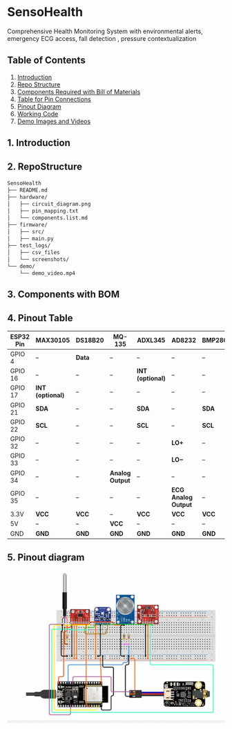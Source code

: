 # SensoHealth
Comprehensive Health Monitoring System with environmental alerts, emergency ECG access, fall detection , pressure contextualization

## Table of Contents

1. [Introduction](#1-introduction)  
2. [Repo Structure](#2-RepoStructure)  
3. [Components Required with Bill of Materials](#3-components-required-with-bill-of-materials)  
4. [Table for Pin Connections](#4-table-for-pin-connections)  
5. [Pinout Diagram](#5-pinout-diagram)  
6. [Working Code](#6-working-code)  
7. [Demo Images and Videos](#7-demo-images-and-videos)  
 
## 1. Introduction


## 2. RepoStructure

```  
SensoHealth
├── README.md
├── hardware/
│   ├── circuit_diagram.png
│   ├── pin_mapping.txt
│   └── components.list.md
├── firmware/
│   ├── src/
│   ├── main.py
├── test_logs/
│   ├── csv_files
│   └── screenshots/
└── demo/
    └── demo_video.mp4
```
## 3. Components with BOM


## 4. Pinout Table


| **ESP32 Pin** | **MAX30105**       | **DS18B20**     | **MQ-135**        | **ADXL345**          | **AD8232**              | **BMP280**         |
|---------------|--------------------|------------------|--------------------|------------------------|--------------------------|----------------------|
| GPIO 4        | –                  | **Data**         | –                  | –                      | –                        | –                    |
| GPIO 16       | –                  | –                | –                  | **INT (optional)**     | –                        | –                    |
| GPIO 17       | **INT (optional)** | –                | –                  | –                      | –                        | –                    |
| GPIO 21       | **SDA**            | –                | –                  | **SDA**                | –                        | **SDA**              |
| GPIO 22       | **SCL**            | –                | –                  | **SCL**                | –                        | **SCL**              |
| GPIO 32       | –                  | –                | –                  | –                      | **LO+**                 | –                    |
| GPIO 33       | –                  | –                | –                  | –                      | **LO−**                 | –                    |
| GPIO 34       | –                  | –                | **Analog Output**  | –                      | –                        | –                    |
| GPIO 35       | –                  | –                | –                  | –                      | **ECG Analog Output**   | –                    |
| 3.3V          | **VCC**            | **VCC**          | –                  | **VCC**                | **VCC**                 | **VCC**              |
| 5V            | –                  | –                | **VCC**            | –                      | –                        | –                    |
| GND           | **GND**            | **GND**          | **GND**            | **GND**                | **GND**                 | **GND**              |


## 5. Pinout diagram
![Circuit Diagram](hardware/circuit_diagram.png)
